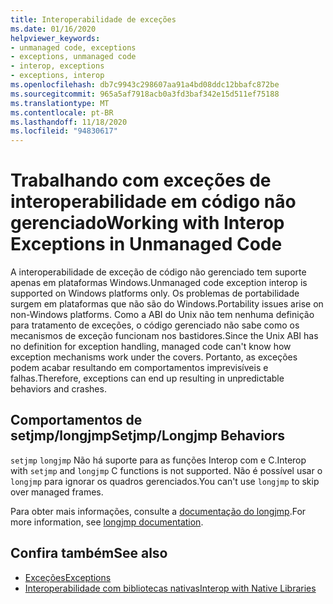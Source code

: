 ```yaml
---
title: Interoperabilidade de exceções
ms.date: 01/16/2020
helpviewer_keywords:
- unmanaged code, exceptions
- exceptions, unmanaged code
- interop, exceptions
- exceptions, interop
ms.openlocfilehash: db7c9943c298607aa91a4bd08ddc12bbafc872be
ms.sourcegitcommit: 965a5af7918acb0a3fd3baf342e15d511ef75188
ms.translationtype: MT
ms.contentlocale: pt-BR
ms.lasthandoff: 11/18/2020
ms.locfileid: "94830617"
---
```

# <a name="working-with-interop-exceptions-in-unmanaged-code"></a><span data-ttu-id="c1b71-102">Trabalhando com exceções de interoperabilidade em código não gerenciado</span><span class="sxs-lookup"><span data-stu-id="c1b71-102">Working with Interop Exceptions in Unmanaged Code</span></span>

<span data-ttu-id="c1b71-103">A interoperabilidade de exceção de código não gerenciado tem suporte apenas em plataformas Windows.</span><span class="sxs-lookup"><span data-stu-id="c1b71-103">Unmanaged code exception interop is supported on Windows platforms only.</span></span> <span data-ttu-id="c1b71-104">Os problemas de portabilidade surgem em plataformas que não são do Windows.</span><span class="sxs-lookup"><span data-stu-id="c1b71-104">Portability issues arise on non-Windows platforms.</span></span> <span data-ttu-id="c1b71-105">Como a ABI do Unix não tem nenhuma definição para tratamento de exceções, o código gerenciado não sabe como os mecanismos de exceção funcionam nos bastidores.</span><span class="sxs-lookup"><span data-stu-id="c1b71-105">Since the Unix ABI has no definition for exception handling, managed code can't know how exception mechanisms work under the covers.</span></span> <span data-ttu-id="c1b71-106">Portanto, as exceções podem acabar resultando em comportamentos imprevisíveis e falhas.</span><span class="sxs-lookup"><span data-stu-id="c1b71-106">Therefore, exceptions can end up resulting in unpredictable behaviors and crashes.</span></span>

## <a name="setjmplongjmp-behaviors"></a><span data-ttu-id="c1b71-107">Comportamentos de setjmp/longjmp</span><span class="sxs-lookup"><span data-stu-id="c1b71-107">Setjmp/Longjmp Behaviors</span></span>

<span data-ttu-id="c1b71-108">`setjmp` `longjmp` Não há suporte para as funções Interop com e C.</span><span class="sxs-lookup"><span data-stu-id="c1b71-108">Interop with `setjmp` and `longjmp` C functions is not supported.</span></span> <span data-ttu-id="c1b71-109">Não é possível usar o `longjmp` para ignorar os quadros gerenciados.</span><span class="sxs-lookup"><span data-stu-id="c1b71-109">You can't use `longjmp` to skip over managed frames.</span></span>

<span data-ttu-id="c1b71-110">Para obter mais informações, consulte a [documentação do longjmp](/cpp/c-runtime-library/reference/longjmp).</span><span class="sxs-lookup"><span data-stu-id="c1b71-110">For more information, see [longjmp documentation](/cpp/c-runtime-library/reference/longjmp).</span></span>

## <a name="see-also"></a><span data-ttu-id="c1b71-111">Confira também</span><span class="sxs-lookup"><span data-stu-id="c1b71-111">See also</span></span>

- [<span data-ttu-id="c1b71-112">Exceções</span><span class="sxs-lookup"><span data-stu-id="c1b71-112">Exceptions</span></span>](index.md)
- [<span data-ttu-id="c1b71-113">Interoperabilidade com bibliotecas nativas</span><span class="sxs-lookup"><span data-stu-id="c1b71-113">Interop with Native Libraries</span></span>](https://www.mono-project.com/docs/advanced/pinvoke/#runtime-exception-propagation)

